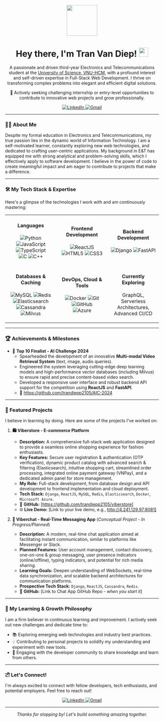 <div id="header" align="center">
  <img src="https://media.giphy.com/media/M9gbBd9nbDrOTu1Mqx/giphy.gif" width="100"/>
  <h1>
    Hey there, I'm Tran Van Diep!
    <img src="https://media.giphy.com/media/hvRJCLFzcasrR4ia7q/giphy.gif" width="30px"/>
  </h1>
  <p>
    A passionate and driven third-year Electronics and Telecommunications student at the <a href="https://www.hcmus.edu.vn/" target="_blank">University of Science, VNU-HCM</a>,
    with a profound interest and self-driven expertise in Full-Stack Web Development.
    I thrive on transforming complex problems into elegant and efficient digital solutions.
  </p>
  <p>
    🚀 Actively seeking challenging internship or entry-level opportunities to contribute to innovative web projects and grow professionally.
  </p>
  <div>
    <a href="https://www.linkedin.com/in/tranvandiep2105/" target="_blank">
      <img src="https://img.shields.io/badge/LinkedIn-0077B5?style=for-the-badge&logo=linkedin&logoColor=white" alt="LinkedIn"/>
    </a>
    <a href="mailto:tranvandiepp2105@gmail.com">
      <img src="https://img.shields.io/badge/Email_Me-D14836?style=for-the-badge&logo=gmail&logoColor=white" alt="Gmail"/>
    </a>
    <!-- Add Portfolio Link if you have one -->
    <!--
    <a href="YOUR_PORTFOLIO_LINK_HERE" target="_blank">
      <img src="https://img.shields.io/badge/Portfolio-343A40?style=for-the-badge&logo=google-chrome&logoColor=white" alt="Portfolio"/>
    </a>
    -->
  </div>
</div>

---

### 👨‍💻 About Me

Despite my formal education in Electronics and Telecommunications, my true passion lies in the dynamic world of Information Technology. I am a self-motivated learner, constantly exploring new web technologies, and dedicated to crafting user-centric applications. My background in E&T has equipped me with strong analytical and problem-solving skills, which I effectively apply to software development. I believe in the power of code to create meaningful impact and am eager to contribute to projects that make a difference.

---

### 🛠️ My Tech Stack & Expertise

Here's a glimpse of the technologies I work with and am continuously mastering:

<div align="center">
  <table width="100%">
    <tr>
      <td align="center" width="33%">
        <h4>Languages</h4>
        <p>
          <img src="https://img.shields.io/badge/Python-3776AB?style=flat-square&logo=python&logoColor=white" alt="Python"/>
          <img src="https://img.shields.io/badge/JavaScript-F7DF1E?style=flat-square&logo=javascript&logoColor=black" alt="JavaScript"/>
          <img src="https://img.shields.io/badge/TypeScript-007ACC?style=flat-square&logo=typescript&logoColor=white" alt="TypeScript"/>
          <br/>
          <img src="https://img.shields.io/badge/C-00599C?style=flat-square&logo=c&logoColor=white" alt="C"/>
          <img src="https://img.shields.io/badge/C%2B%2B-00599C?style=flat-square&logo=c%2B%2B&logoColor=white" alt="C++"/>
        </p>
      </td>
      <td align="center" width="33%">
        <h4>Frontend Development</h4>
        <p>
          <img src="https://img.shields.io/badge/React-20232A?style=flat-square&logo=react&logoColor=61DAFB" alt="ReactJS"/>
          <img src="https://img.shields.io/badge/HTML5-E34F26?style=flat-square&logo=html5&logoColor=white" alt="HTML5"/>
          <img src="https://img.shields.io/badge/CSS3-1572B6?style=flat-square&logo=css3&logoColor=white" alt="CSS3"/>
          <!-- Add more like Redux, Next.js if applicable -->
        </p>
      </td>
      <td align="center" width="33%">
        <h4>Backend Development</h4>
        <p>
          <img src="https://img.shields.io/badge/Django-092E20?style=flat-square&logo=django&logoColor=white" alt="Django"/>
          <img src="https://img.shields.io/badge/FastAPI-009688?style=flat-square&logo=fastapi&logoColor=white" alt="FastAPI"/>
          <!-- Add more like Node.js, Express if applicable -->
        </p>
      </td>
    </tr>
    <tr>
      <td align="center" width="33%">
        <h4>Databases & Caching</h4>
        <p>
          <img src="https://img.shields.io/badge/MySQL-005C84?style=flat-square&logo=mysql&logoColor=white" alt="MySQL"/>
          <img src="https://img.shields.io/badge/Redis-DC382D?style=flat-square&logo=redis&logoColor=white" alt="Redis"/>
          <img src="https://img.shields.io/badge/Elasticsearch-005571?style=flat-square&logo=elasticsearch&logoColor=white" alt="Elasticsearch"/>
          <br/>
          <img src="https://img.shields.io/badge/Apache%20Cassandra-1287B1?style=flat-square&logo=apachecassandra&logoColor=white" alt="Cassandra"/>
          <img src="https://img.shields.io/badge/Milvus-42B983?style=flat-square&logo=milvus&logoColor=white" alt="Milvus"/>
        </p>
      </td>
      <td align="center" width="33%">
        <h4>DevOps, Cloud & Tools</h4>
        <p>
          <img src="https://img.shields.io/badge/Docker-2496ED?style=flat-square&logo=docker&logoColor=white" alt="Docker"/>
          <img src="https://img.shields.io/badge/Git-F05032?style=flat-square&logo=git&logoColor=white" alt="Git"/>
          <img src="https://img.shields.io/badge/GitHub-181717?style=flat-square&logo=github&logoColor=white" alt="GitHub"/>
          <br/>
          <img src="https://img.shields.io/badge/Microsoft_Azure-0089D6?style=flat-square&logo=microsoft-azure&logoColor=white" alt="Azure"/>
          <!-- Add more like Jenkins, Postman if applicable -->
        </p>
      </td>
      <td align="center" width="33%">
        <h4>Currently Exploring</h4>
        <p>
          <!-- Add technologies you are currently learning, e.g., GraphQL, Kubernetes, AWS -->
          GraphQL, Serverless Architectures, Advanced CI/CD
        </p>
      </td>
    </tr>
  </table>
</div>

---

### 🏆 Achievements & Milestones

*   🌟 **Top 10 Finalist - AI Challenge 2024**
    *   Spearheaded the development of an innovative **Multi-modal Video Retrieval System** (text, image, audio queries).
    *   Engineered the system leveraging cutting-edge deep learning models and high-performance vector databases (including Milvus) to ensure rapid and precise content-based video search.
    *   Developed a responsive user interface and robust backend API support for the competition using **ReactJS** and **FastAPI**.
    *   🔗 https://github.com/trandiepp2105/AIC-2024

---

### 🚀 Featured Projects

I believe in learning by doing. Here are some of the projects I've worked on:

1.  **🛍️ Viberstore - E-commerce Platform**
    *   **Description:** A comprehensive full-stack web application designed to provide a seamless online shopping experience for fashion enthusiasts.
    *   **Key Features:** Secure user registration & authentication (OTP verification), dynamic product catalog with advanced search & filtering (Elasticsearch), intuitive shopping cart, streamlined order processing, integrated online payment gateway (VNPay), and a dedicated admin panel for store management.
    *   **My Role:** Full-stack development, from database design and API development to frontend implementation and cloud deployment.
    *   **Tech Stack:** `Django`, `ReactJS`, `MySQL`, `Redis`, `Elasticsearch`, `Docker`, `Microsoft Azure`.
    *   🔗 **GitHub:** [https://github.com/trandiepp2105/viberstore]
    *   🌐 **Live Demo:** [Link to your live demo, e.g., http://4.241.129.97:8081]

2.  **💬 Viberchat - Real-Time Messaging App** (*Conceptual Project - In Progress/Planned*)
    *   **Description:** A modern, real-time chat application aimed at facilitating instant communication, similar to platforms like Messenger or Slack.
    *   **Planned Features:** User account management, contact discovery, one-on-one & group messaging, user presence indicators (online/offline), typing indicators, and potential for rich media sharing.
    *   **Learning Goals:** Deepen understanding of WebSockets, real-time data synchronization, and scalable backend architectures for communication platforms.
    *   **Prospective Tech Stack:** `Django`, `ReactJS`, `Cassandra`, `Redis`.
    *   🔗 **GitHub:** [Link to Chat App GitHub Repo - *when you start it*]

---

### 🌱 My Learning & Growth Philosophy

I am a firm believer in continuous learning and improvement. I actively seek out new challenges and dedicate time to:
*   📚 Exploring emerging web technologies and industry best practices.
*   💡 Contributing to personal projects to solidify my understanding and experiment with new tools.
*   🤝 Engaging with the developer community to share knowledge and learn from others.

---

### ਟੀ Let's Connect!

I'm always excited to connect with fellow developers, tech enthusiasts, and potential employers. Feel free to reach out!

<p align="center">
  <a href="https://www.linkedin.com/in/tranvandiep2105/" target="_blank">
    <img src="https://img.shields.io/badge/Connect_on_LinkedIn-0077B5?style=for-the-badge&logo=linkedin&logoColor=white" alt="LinkedIn"/>
  </a>
  <a href="mailto:tranvandiepp2105@gmail.com">
    <img src="https://img.shields.io/badge/Send_Me_an_Email-D14836?style=for-the-badge&logo=gmail&logoColor=white" alt="Gmail"/>
  </a>
</p>

---

<!-- GitHub Stats - Optional, but can look nice -->
<!--
<div align="center">
  <h3>📊 My GitHub Stats</h3>
  <img src="https://github-readme-stats.vercel.app/api?username=YOUR_USERNAME&show_icons=true&theme=tokyonight&hide_border=true&count_private=true" alt="GitHub Stats"/>
  <br/>
  <img src="https://github-readme-stats.vercel.app/api/top-langs/?username=YOUR_USERNAME&layout=compact&theme=tokyonight&hide_border=true&langs_count=8" alt="Top Languages"/>
  <br/>
  <img src="https://github-readme-streak-stats.herokuapp.com/?user=YOUR_USERNAME&theme=tokyonight&hide_border=true" alt="GitHub Streak"/>
</div>
-->

<!-- You can add a "Thanks for visiting" or a small creative footer here if you like -->
<p align="center">
  <em>Thanks for stopping by! Let's build something amazing together.</em>
</p>
